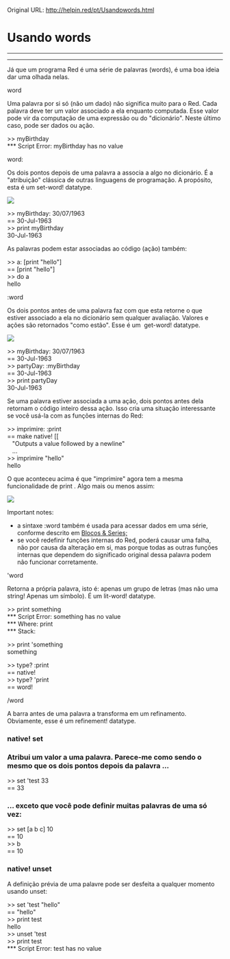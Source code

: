 Original URL: <http://helpin.red/pt/Usandowords.html>

# Usando words

* * *

* * *

Já que um programa Red é uma série de palavras (words), é uma boa ideia dar uma olhada nelas.

word

Uma palavra por si só (não um dado) não significa muito para o Red. Cada palavra deve ter um valor associado a ela enquanto computada. Esse valor pode vir da computação de uma expressão ou do "dicionário". Neste último caso, pode ser dados ou ação.

&gt;&gt; myBirthday  
\*\** Script Error: myBirthday has no value

word:

Os dois pontos depois de uma palavra a associa a algo no dicionário. É a "atribuição" clássica de outras linguagens de programação. A propósito, esta é um set-word! datatype.

![](http://helpin.red/lib/NewItem174.png)

&gt;&gt; myBirthday: 30/07/1963  
\== 30-Jul-1963  
&gt;&gt; print myBirthday  
30-Jul-1963

As palavras podem estar associadas ao código (ação) também:

&gt;&gt; a: \[print "hello"]  
\== \[print "hello"]  
&gt;&gt; do a  
hello

:word

Os dois pontos antes de uma palavra faz com que esta retorne o que estiver associado a ela no dicionário sem qualquer avaliação. Valores e ações são retornados "como estão". Esse é um  get-word! datatype.

![](http://helpin.red/lib/NewItem173.png)

&gt;&gt; myBirthday: 30/07/1963  
\== 30-Jul-1963  
&gt;&gt; partyDay: :myBirthday  
\== 30-Jul-1963  
&gt;&gt; print partyDay  
30-Jul-1963

Se uma palavra estiver associada a uma ação, dois pontos antes dela retornam o código inteiro dessa ação. Isso cria uma situação interessante se você usá-la com as funções internas do Red:

&gt;&gt; imprimire: :print  
\== make native! [[  
   "Outputs a value followed by a newline"  
   ...  
&gt;&gt; imprimire "hello"  
hello

O que aconteceu acima é que "imprimire" agora tem a mesma funcionalidade de print . Algo mais ou menos assim:

![](http://helpin.red/lib/NewItem172.png)

Important notes:

- a sintaxe :word também é usada para acessar dados em uma série, conforme descrito em [Blocos &amp; Series;](http://helpin.red/BlocksSeries.html)
- se você redefinir funções internas do Red, poderá causar uma falha, não por causa da alteração em si, mas porque todas as outras funções internas que dependem do significado original dessa palavra podem não funcionar corretamente.

'word

Retorna a própria palavra, isto é: apenas um grupo de letras (mas não uma string! Apenas um símbolo). É um lit-word! datatype.

&gt;&gt; print something  
\*\** Script Error: something has no value  
\*\** Where: print  
\*\** Stack:  

&gt;&gt; print 'something  
something

&gt;&gt; type? :print  
\== native!  
&gt;&gt; type? 'print  
\== word!

/word

A barra antes de uma palavra a transforma em um refinamento. Obviamente, esse é um refinement! datatype.

### native! set

### Atribui um valor a uma palavra. Parece-me como sendo o mesmo que os dois pontos depois da palavra ...

&gt;&gt; set 'test 33  
\== 33

### ... exceto que você pode definir muitas palavras de uma só vez:

&gt;&gt; set \[a b c] 10  
\== 10  
&gt;&gt; b  
\== 10

### native! unset

A definição prévia de uma palavre pode ser desfeita a qualquer momento usando unset:

&gt;&gt; set 'test "hello"  
\== "hello"  
&gt;&gt; print test  
hello  
&gt;&gt; unset 'test  
&gt;&gt; print test  
\*\** Script Error: test has no value
